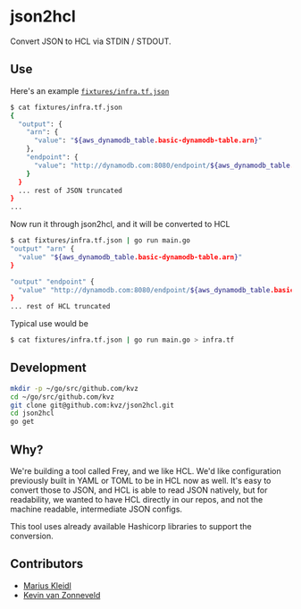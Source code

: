 # json2hcl

Convert JSON to HCL via STDIN / STDOUT.

## Use

Here's an example [`fixtures/infra.tf.json`](fixtures/infra.tf.json)

```bash
$ cat fixtures/infra.tf.json
{
  "output": {
    "arn": {
      "value": "${aws_dynamodb_table.basic-dynamodb-table.arn}"
    },
    "endpoint": {
      "value": "http://dynamodb.com:8080/endpoint/${aws_dynamodb_table.basic-dynamodb-table.arn}"
    }
  }
  ... rest of JSON truncated
}
... 
```

Now run it through json2hcl, and it will be converted to HCL

```bash
$ cat fixtures/infra.tf.json | go run main.go
"output" "arn" {
  "value" "${aws_dynamodb_table.basic-dynamodb-table.arn}"
}

"output" "endpoint" {
  "value" "http://dynamodb.com:8080/endpoint/${aws_dynamodb_table.basic-dynamodb-table.arn}"
}
... rest of HCL truncated
```

Typical use would be

```bash
$ cat fixtures/infra.tf.json | go run main.go > infra.tf
```

## Development

```bash
mkdir -p ~/go/src/github.com/kvz
cd ~/go/src/github.com/kvz
git clone git@github.com:kvz/json2hcl.git
cd json2hcl
go get
```

## Why?

We're building a tool called Frey, and we like HCL. We'd like configuration previously 
built in YAML or TOML to be in HCL now as well. It's easy to convert those to JSON,
and HCL is able to read JSON natively, but for readability, we wanted to have 
HCL directly in our repos, and not the machine readable, intermediate JSON configs.

This tool uses already available Hashicorp libraries to support the conversion.

## Contributors

- [Marius Kleidl](https://github.com/Acconut)
- [Kevin van Zonneveld](https://github.com/kvz)
